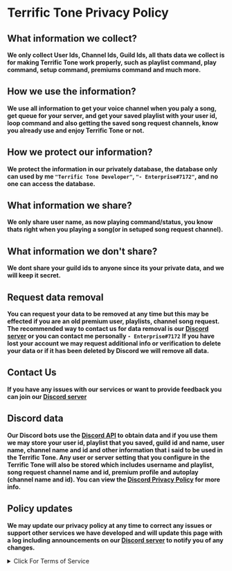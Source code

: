 # Terrific Tone Privacy Policy

## What information we collect?
<b>We only collect User Ids, Channel Ids, Guild Ids, all thats data we collect is for making Terrific Tone work properly, such as playlist command, play command, setup command, premiums command and much more.</b>

## How we use the information?
<b>We use all information to get your voice channel when you paly a song, get queue for your server, and get your saved playlist with your user id, loop command and also getting the saved song request channels, know you already use and enjoy Terrific Tone or not.</b>

## How we protect our information?
<b>We protect the information in our privately database, the database only can used by me `"Terrific Tone Developer"`, `"- Enterprise#7172"`, and no one can access the database.</b>

## What information we share?
<b>We only share user name, as now playing command/status, you know thats right when you playing a song(or in setuped song request channel).</b>

## What information we don't share?
<b>We dont share your guild ids to anyone since its your private data, and we will keep it secret.</b>

## Request data removal
<b>You can request your data to be removed at any time but this may be effected if you are an old premium user, playlists, channel song request.</b>
<b>The recommended way to contact us for data removal is our [Discord server](https://discord.gg/tghqa6qWVw) or you can contact me personally `- Enterprise#7172`</b>
<b>If you have lost your account we may request additional info or verification to delete your data or if it has been deleted by Discord we will remove all data.</b>

## Contact Us
<b>If you have any issues with our services or want to provide feedback you can join our [Discord server](https://discord.gg/tghqa6qWVw)</b>

## Discord data
<b>Our Discord bots use the [Discord API](https://discord.com/) to obtain data and if you use them we may store your user id, playlist that you saved, guild id and name, user name, channel name and id and other information that i said to be used in the Terrific Tone.
Any user or server setting that you configure in the Terrific Tone will also be stored which includes username and playlist, song request channel name and id, premium profile and autoplay (channel name and id).
You can view the [Discord Privacy Policy](https://discord.com/privacy) for more info.</b>

## Policy updates
<b>We may update our privacy policy at any time to correct any issues or support other services we have developed and will update this page with a log including announcements on our [Discord server](https://discord.gg/tghqa6qWVw) to notify you of any changes.</b>

<details><summary>Click For Terms of Service</summary>
<p>

## Terrific Tone Terms of Service

- Here is [Terms of Service](https://github.com/Enterprise-ir/Terrific-Tone-TOS/blob/main/Terms%20of%20Service.md)
</p>
</details>

